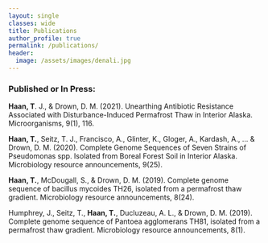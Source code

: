 ```yaml
---
layout: single
classes: wide
title: Publications
author_profile: true
permalink: /publications/
header:
  image: /assets/images/denali.jpg
---
```


### Published or In Press:
**Haan, T**. J., & Drown, D. M. (2021).
Unearthing Antibiotic Resistance Associated with Disturbance-Induced Permafrost Thaw in Interior Alaska.
Microorganisms, 9(1), 116.

**Haan, T.**, Seitz, T. J., Francisco, A., Glinter, K., Gloger, A., Kardash, A., ... & Drown, D. M. (2020).
Complete Genome Sequences of Seven Strains of Pseudomonas spp. Isolated from Boreal Forest Soil in Interior Alaska.
Microbiology resource announcements, 9(25).

**Haan, T.**, McDougall, S., & Drown, D. M. (2019). 
Complete genome sequence of bacillus mycoides TH26, isolated from a permafrost thaw gradient. 
Microbiology resource announcements, 8(24).

Humphrey, J., Seitz, T., **Haan, T.**, Ducluzeau, A. L., & Drown, D. M. (2019).
Complete genome sequence of Pantoea agglomerans TH81, isolated from a permafrost thaw gradient. 
Microbiology resource announcements, 8(1). 

